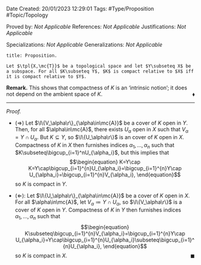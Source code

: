 <div class="topSpace"></div>

Date Created: 20/01/2023 12:29:01
Tags: #Type/Proposition #Topic/Topology

Proved by: <i>Not Applicable</i>
References: <i>Not Applicable</i>
Justifications: <i>Not Applicable</i>

Specializations: <i>Not Applicable</i>
Generalizations: <i>Not Applicable</i>

``` ad-Proposition
title: Proposition.

Let $\tpl{X,\mc{T}}$ be a topological space and let $Y\subseteq X$ be a subspace. For all $K\subseteq Y$, $K$ is compact relative to $X$ iff it is compact relative to $Y$.

```

<b>Remark.</b> This shows that compactness of $K$ is an ‘intrinsic notion’; it does not depend on the ambient space of $K$.<span style="float:right;">$\blacklozenge$</span>

---

<i>Proof.</i>
* ($\Rightarrow$) Let $\l\{V_\alpha\r\}_{\alpha\in\mc{A}}$ be a cover of $K$ open in $Y$. Then, for all $\alpha\in\mc{A}$, there exists $U_\alpha$ open in $X$ such that $V_\alpha=Y\cap U_\alpha$. But $K\subseteq Y$, so $\l\{U_\alpha\r\}$ is an cover of $K$ open in $X$. Compactness of $K$ in $X$ then furnishes indices $\alpha_1,\dots,\alpha_n$ such that $K\subseteq\bigcup_{i=1}^nU_{\alpha_i}$, but this implies that
$$\begin{equation}
    K=Y\cap K=Y\cap\bigcup_{i=1}^{n}U_{\alpha_i}=\bigcup_{i=1}^{n}Y\cap U_{\alpha_i}=\bigcup_{i=1}^{n}V_{\alpha_i},
\end{equation}$$
so $K$ is compact in $Y$.

* ($\Leftarrow$): Let $\l\{U_\alpha\r\}_{\alpha\in\mc{A}}$ be a cover of $K$ open in $X$. For all $\alpha\in\mc{A}$, let $V_\alpha\coloneqq Y\cap U_\alpha$, so $\l\{V_\alpha\r\}$ is a cover of $K$ open in $Y$. Compactness of $K$ in $Y$ then furnishes indices $\alpha_1,\dots,\alpha_n$ such that
$$\begin{equation}
    K\subseteq\bigcup_{i=1}^{n}V_{\alpha_i}=\bigcup_{i=1}^{n}Y\cap U_{\alpha_i}=Y\cap\bigcup_{i=1}^{n}U_{\alpha_i}\subseteq\bigcup_{i=1}^{n}U_{\alpha_i},
\end{equation}$$
so $K$ is compact in $X$.<span style="float:right;">$\blacksquare$</span>
